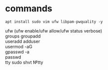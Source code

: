 # commands
```
apt install sudo vim ufw libpam-pwquality -y  
```
  
ufw (ufw enable/ufw allow/ufw status verbose)  
groups groupadd  
useradd adduser  
usermod -aG <group> <user>  
gpasswd -a <user> <group>  
passwd   
tty sudo shvt №tty  
